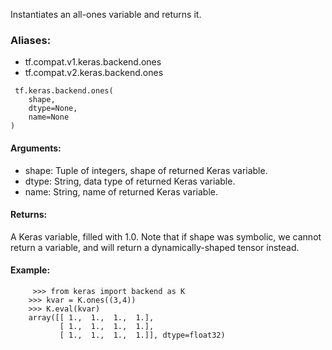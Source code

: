 Instantiates an all-ones variable and returns it.
### Aliases:
- tf.compat.v1.keras.backend.ones
- tf.compat.v2.keras.backend.ones

```
 tf.keras.backend.ones(
    shape,
    dtype=None,
    name=None
)
```
#### Arguments:
- shape: Tuple of integers, shape of returned Keras variable.
- dtype: String, data type of returned Keras variable.
- name: String, name of returned Keras variable.
#### Returns:
A Keras variable, filled with 1.0. Note that if shape was symbolic, we cannot return a variable, and will return a dynamically-shaped tensor instead.
#### Example:

```
     >>> from keras import backend as K
    >>> kvar = K.ones((3,4))
    >>> K.eval(kvar)
    array([[ 1.,  1.,  1.,  1.],
           [ 1.,  1.,  1.,  1.],
           [ 1.,  1.,  1.,  1.]], dtype=float32)
```
